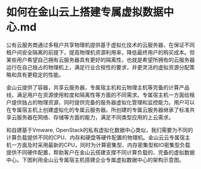 
# 如何在金山云上搭建专属虚拟数据中心.md

公有云服务商通过多租户共享物理机提供基于虚拟化技术的云服务器，在保证不同租户间安全隔离的前提下，提高物理机资源利用率，降低最终用户的购买成本。但某些用户希望自己拥有云服务器具有更好的隔离性，也就是希望所拥有的云服务器运行在自己独占的物理机上，满足行业合规性的要求，并更灵活的虚拟资源分配策略和具有更稳定的性能。

金山云提供了容器，共享云服务器，专属宿主机和云物理主机等完备的计算产品线，满足用户在资源使用粒度和隔离性等方面的不同需求。专属宿主机一方面给租户提供独占的物理资源，同时提供完备的服务器虚拟化管理和监控能力。用户可以在专属宿主机上创建虚拟化的专属云服务器。所创建的专属云服务器继承了标准共享云服务器在网络、存储等方面的能力，满足不同类型应用的上云需求。

和自建基于Vmware, OpenStack的私有虚拟化数据中心类似，我们需要为不同的计算负载提供不同的CPU、内存和硬盘等硬件配置的物理机。金山云云专属宿主机一方面及时采用最新的CPU，同时为计算密集型、内存密集型和IO密集型负载提供不同硬件配置，帮助客户在金山云搭建支撑不同计算负载的、完备的虚拟数据中心。下图利用金山云专属宿主机搭建企业专属虚拟数据中心的架构示意图。





